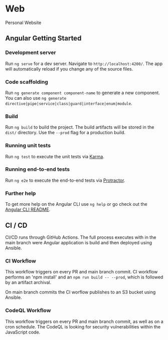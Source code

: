 # Web
Personal Website

## Angular Getting Started

### Development server

Run `ng serve` for a dev server. Navigate to `http://localhost:4200/`. The app will automatically reload if you change any of the source files.

### Code scaffolding

Run `ng generate component component-name` to generate a new component. You can also use `ng generate directive|pipe|service|class|guard|interface|enum|module`.

### Build

Run `ng build` to build the project. The build artifacts will be stored in the `dist/` directory. Use the `--prod` flag for a production build.

### Running unit tests

Run `ng test` to execute the unit tests via [Karma](https://karma-runner.github.io).

### Running end-to-end tests

Run `ng e2e` to execute the end-to-end tests via [Protractor](http://www.protractortest.org/).

### Further help

To get more help on the Angular CLI use `ng help` or go check out the [Angular CLI README](https://github.com/angular/angular-cli/blob/master/README.md).

## CI / CD

CI/CD runs through GitHub Actions. The full process executes with in the main branch were Angular application is build and then deployed using Ansible.

### CI Workflow

This workflow triggers on every PR and main branch commit. CI workflow performs an 'npm install' and an `npm run build -- --prod`, which is followed by
an artifact archival.

On main branch commits the CI worflow publishes to an S3 bucket using Ansible.

### CodeQL Workflow

This workflow triggers on every PR and main branch commit, as well as on a cron schedule. The CodeQL is looking for security vulnerabilities within the
JavaScript code.
